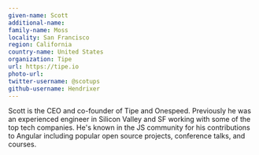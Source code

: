 ```yaml
---
given-name: Scott	
additional-name: 
family-name: Moss
locality: San Francisco
region: California
country-name: United States 
organization: Tipe
url: https://tipe.io
photo-url: 
twitter-username: @scotups
github-username: Hendrixer
---
```

Scott is the CEO and co-founder of Tipe and Onespeed. Previously he was an experienced engineer in Silicon Valley and SF working with some of the top tech companies. He's known in the JS community for his contributions to Angular including popular open source projects, conference talks, and courses.
